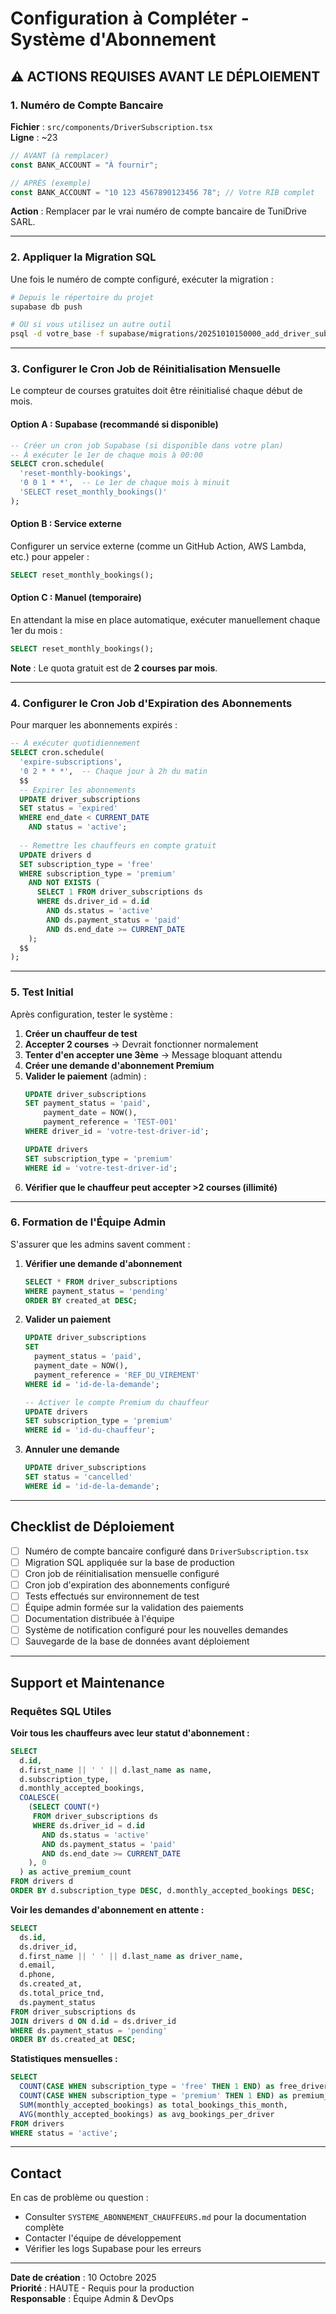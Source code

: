 # Configuration à Compléter - Système d'Abonnement

## ⚠️ ACTIONS REQUISES AVANT LE DÉPLOIEMENT

### 1. Numéro de Compte Bancaire

**Fichier** : `src/components/DriverSubscription.tsx`  
**Ligne** : ~23

```typescript
// AVANT (à remplacer)
const BANK_ACCOUNT = "À fournir";

// APRÈS (exemple)
const BANK_ACCOUNT = "10 123 4567890123456 78"; // Votre RIB complet
```

**Action** : Remplacer par le vrai numéro de compte bancaire de TuniDrive SARL.

---

### 2. Appliquer la Migration SQL

Une fois le numéro de compte configuré, exécuter la migration :

```bash
# Depuis le répertoire du projet
supabase db push

# OU si vous utilisez un autre outil
psql -d votre_base -f supabase/migrations/20251010150000_add_driver_subscription_system.sql
```

---

### 3. Configurer le Cron Job de Réinitialisation Mensuelle

Le compteur de courses gratuites doit être réinitialisé chaque début de mois.

#### Option A : Supabase (recommandé si disponible)
```sql
-- Créer un cron job Supabase (si disponible dans votre plan)
-- À exécuter le 1er de chaque mois à 00:00
SELECT cron.schedule(
  'reset-monthly-bookings',
  '0 0 1 * *',  -- Le 1er de chaque mois à minuit
  'SELECT reset_monthly_bookings()'
);
```

#### Option B : Service externe
Configurer un service externe (comme un GitHub Action, AWS Lambda, etc.) pour appeler :
```sql
SELECT reset_monthly_bookings();
```

#### Option C : Manuel (temporaire)
En attendant la mise en place automatique, exécuter manuellement chaque 1er du mois :
```sql
SELECT reset_monthly_bookings();
```

**Note** : Le quota gratuit est de **2 courses par mois**.

---

### 4. Configurer le Cron Job d'Expiration des Abonnements

Pour marquer les abonnements expirés :

```sql
-- À exécuter quotidiennement
SELECT cron.schedule(
  'expire-subscriptions',
  '0 2 * * *',  -- Chaque jour à 2h du matin
  $$
  -- Expirer les abonnements
  UPDATE driver_subscriptions
  SET status = 'expired'
  WHERE end_date < CURRENT_DATE
    AND status = 'active';
  
  -- Remettre les chauffeurs en compte gratuit
  UPDATE drivers d
  SET subscription_type = 'free'
  WHERE subscription_type = 'premium'
    AND NOT EXISTS (
      SELECT 1 FROM driver_subscriptions ds
      WHERE ds.driver_id = d.id
        AND ds.status = 'active'
        AND ds.payment_status = 'paid'
        AND ds.end_date >= CURRENT_DATE
    );
  $$
);
```

---

### 5. Test Initial

Après configuration, tester le système :

1. **Créer un chauffeur de test**
2. **Accepter 2 courses** → Devrait fonctionner normalement
3. **Tenter d'en accepter une 3ème** → Message bloquant attendu
4. **Créer une demande d'abonnement Premium**
5. **Valider le paiement** (admin) :
   ```sql
   UPDATE driver_subscriptions
   SET payment_status = 'paid',
       payment_date = NOW(),
       payment_reference = 'TEST-001'
   WHERE driver_id = 'votre-test-driver-id';
   
   UPDATE drivers
   SET subscription_type = 'premium'
   WHERE id = 'votre-test-driver-id';
   ```
6. **Vérifier que le chauffeur peut accepter >2 courses (illimité)**

---

### 6. Formation de l'Équipe Admin

S'assurer que les admins savent comment :

1. **Vérifier une demande d'abonnement**
   ```sql
   SELECT * FROM driver_subscriptions
   WHERE payment_status = 'pending'
   ORDER BY created_at DESC;
   ```

2. **Valider un paiement**
   ```sql
   UPDATE driver_subscriptions
   SET 
     payment_status = 'paid',
     payment_date = NOW(),
     payment_reference = 'REF_DU_VIREMENT'
   WHERE id = 'id-de-la-demande';
   
   -- Activer le compte Premium du chauffeur
   UPDATE drivers
   SET subscription_type = 'premium'
   WHERE id = 'id-du-chauffeur';
   ```

3. **Annuler une demande**
   ```sql
   UPDATE driver_subscriptions
   SET status = 'cancelled'
   WHERE id = 'id-de-la-demande';
   ```

---

## Checklist de Déploiement

- [ ] Numéro de compte bancaire configuré dans `DriverSubscription.tsx`
- [ ] Migration SQL appliquée sur la base de production
- [ ] Cron job de réinitialisation mensuelle configuré
- [ ] Cron job d'expiration des abonnements configuré
- [ ] Tests effectués sur environnement de test
- [ ] Équipe admin formée sur la validation des paiements
- [ ] Documentation distribuée à l'équipe
- [ ] Système de notification configuré pour les nouvelles demandes
- [ ] Sauvegarde de la base de données avant déploiement

---

## Support et Maintenance

### Requêtes SQL Utiles

**Voir tous les chauffeurs avec leur statut d'abonnement :**
```sql
SELECT 
  d.id,
  d.first_name || ' ' || d.last_name as name,
  d.subscription_type,
  d.monthly_accepted_bookings,
  COALESCE(
    (SELECT COUNT(*) 
     FROM driver_subscriptions ds 
     WHERE ds.driver_id = d.id 
       AND ds.status = 'active'
       AND ds.payment_status = 'paid'
       AND ds.end_date >= CURRENT_DATE
    ), 0
  ) as active_premium_count
FROM drivers d
ORDER BY d.subscription_type DESC, d.monthly_accepted_bookings DESC;
```

**Voir les demandes d'abonnement en attente :**
```sql
SELECT 
  ds.id,
  ds.driver_id,
  d.first_name || ' ' || d.last_name as driver_name,
  d.email,
  d.phone,
  ds.created_at,
  ds.total_price_tnd,
  ds.payment_status
FROM driver_subscriptions ds
JOIN drivers d ON d.id = ds.driver_id
WHERE ds.payment_status = 'pending'
ORDER BY ds.created_at DESC;
```

**Statistiques mensuelles :**
```sql
SELECT 
  COUNT(CASE WHEN subscription_type = 'free' THEN 1 END) as free_drivers,
  COUNT(CASE WHEN subscription_type = 'premium' THEN 1 END) as premium_drivers,
  SUM(monthly_accepted_bookings) as total_bookings_this_month,
  AVG(monthly_accepted_bookings) as avg_bookings_per_driver
FROM drivers
WHERE status = 'active';
```

---

## Contact

En cas de problème ou question :
- Consulter `SYSTEME_ABONNEMENT_CHAUFFEURS.md` pour la documentation complète
- Contacter l'équipe de développement
- Vérifier les logs Supabase pour les erreurs

---

**Date de création** : 10 Octobre 2025  
**Priorité** : HAUTE - Requis pour la production  
**Responsable** : Équipe Admin & DevOps

